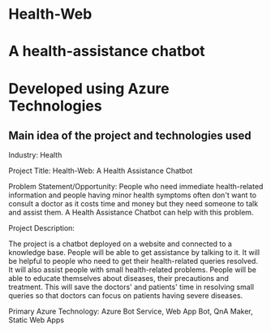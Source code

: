 # Health-Web
# A health-assistance chatbot
# Developed using Azure Technologies

## Main idea of the project and technologies used
Industry: Health

Project Title: Health-Web: A Health Assistance Chatbot

Problem Statement/Opportunity:
People who need immediate health-related information and people having minor health symptoms often don't want to consult a doctor as it costs time and money but they need someone to talk and assist them. A Health Assistance Chatbot can help with this problem.

Project Description:

The project is a chatbot deployed on a website and connected to a knowledge base. People will be able to get assistance by talking to it. It will be helpful to people who need to get their health-related queries resolved. It will also assist people with small health-related problems. People will be able to educate themselves about diseases, their precautions and treatment. This will save the doctors' and patients' time in resolving small queries so that doctors can focus on patients having severe diseases.

Primary Azure Technology:
Azure Bot Service, Web App Bot, QnA Maker, Static Web Apps
